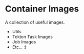 # Container Images

A collection of useful images.

* Utils
* Tekton Task Images
* Job Images
* Etc... :)

